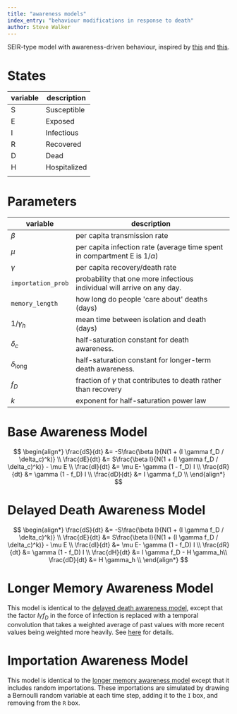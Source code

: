 ```yaml
---
title: "awareness models"
index_entry: "behaviour modifications in response to death"
author: Steve Walker
---
```


SEIR-type model with awareness-driven behaviour, inspired by [this](https://doi.org/10.1073/pnas.2009911117) and [this](https://doi.org/10.1016/j.jtbi.2022.111378).

# States

| variable | description  |
| -------- | ------------ |
| S        | Susceptible  |
| E        | Exposed      |
| I        | Infectious   |
| R        | Recovered    |
| D        | Dead         |
| H        | Hospitalized |
|          |              |


# Parameters

| variable               | description                                                                   |
| ---------------------- | ----------------------------------------------------------------------------- |
| $\beta$                | per capita transmission rate                                                  |
| $\mu$                  | per capita infection rate (average time spent in compartment E is $1/\alpha$) |
| $\gamma$               | per capita recovery/death rate                                                |
| `importation_prob`     | probability that one more infectious individual will arrive on any day.       |
| `memory_length`        | how long do people 'care about' deaths (days)                                 |
| $1/\gamma_h$           | mean time between isolation and death (days)                                  |
| $\delta_c$             | half-saturation constant for death awareness.                                 |
| $\delta_{\text{long}}$ | half-saturation constant for longer-term death awareness.                     |
| $f_D$                  | fraction of $\gamma$ that contributes to death rather than recovery           |
| $k$                    | exponent for half-saturation power law                                        |

# Base Awareness Model

$$
\begin{align*}
\frac{dS}{dt} &= -S\frac{\beta I}{N(1 + (I \gamma f_D / \delta_c)^k)} \\
\frac{dE}{dt} &= S\frac{\beta I}{N(1 + (I \gamma f_D / \delta_c)^k)} - \mu E \\
\frac{dI}{dt} &= \mu E- \gamma (1 - f_D) I \\
\frac{dR}{dt} &= \gamma (1 - f_D) I \\
\frac{dD}{dt} &= I \gamma f_D \\
\end{align*}
$$

# Delayed Death Awareness Model

$$
\begin{align*}
\frac{dS}{dt} &= -S\frac{\beta I}{N(1 + (I \gamma f_D / \delta_c)^k)} \\
\frac{dE}{dt} &= S\frac{\beta I}{N(1 + (I \gamma f_D / \delta_c)^k)} - \mu E \\
\frac{dI}{dt} &= \mu E- \gamma (1 - f_D) I \\
\frac{dR}{dt} &= \gamma (1 - f_D) I \\
\frac{dH}{dt} &= I \gamma f_D - H \gamma_h\\
\frac{dD}{dt} &= H \gamma_h \\
\end{align*}
$$


# Longer Memory Awareness Model

This model is identical to the [delayed death awareness model](#delayed-death-awareness-model), except that the factor $I \gamma f_D$ in the force of infection is replaced with a temporal convolution that takes a weighted average of past values with more recent values being weighted more heavily. See [here](https://github.com/canmod/macpan2/blob/main/inst/starter_models/awareness/tmb.R) for details.

# Importation Awareness Model

This model is identical to the [longer memory awareness model](#longer-memory-awareness-model) except that it includes random importations. These importations are simulated by drawing a Bernoulli random variable at each time step, adding it to the `I` box, and removing from the `R` box.
